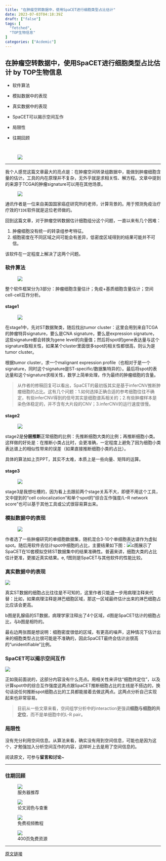 ```yaml
---
title: "在肿瘤空转数据中，使用SpaCET进行细胞类型占比估计"
date: 2023-07-03T04:18:39Z
draft: ["false"]
tags: [
  "fetched",
  "TOP生物信息"
]
categories: ["Acdemic"]
---
```

在肿瘤空转数据中，使用SpaCET进行细胞类型占比估计 by TOP生物信息
------
<div><section data-tool="mdnice编辑器" data-website="https://www.mdnice.com"><section><mp-common-profile data-pluginname="mpprofile" data-id="MzkzMzE5NTM4NA==" data-headimg="http://mmbiz.qpic.cn/mmbiz_png/WThoCmvVu2aJMzXzvekL6pv5hnSGnwsxWcOUF8av7a9VEiaicBGia4CRy0DUOeaFuFZY2BPLmRQSf4lkibg5l31Ttw/0?wx_fmt=png" data-nickname="TOP生物信息" data-alias="" data-signature="生信人，当自强。" data-from="0" data-is_biz_ban="0"></mp-common-profile></section><ul><li><p>软件算法</p></li><li><p>模拟数据中的表现</p></li><li><p>真实数据中的表现</p></li><li><p>SpaCET可以揭示空间互作</p></li><li><p>局限性</p></li><li><p>往期回顾</p></li></ul><p data-tool="mdnice编辑器"><br></p><figure data-tool="mdnice编辑器"><img data-ratio="0.2918552036199095" data-src="https://mmbiz.qpic.cn/mmbiz_png/WThoCmvVu2YTHUh0lWgfZweTn8k9yYyAqUyibPVEmYwjHvcT481SeVtP4sicbLB26sdfubxfrL85TZ68WEQNghbg/640?wx_fmt=png" data-type="png" data-w="884" src="https://mmbiz.qpic.cn/mmbiz_png/WThoCmvVu2YTHUh0lWgfZweTn8k9yYyAqUyibPVEmYwjHvcT481SeVtP4sicbLB26sdfubxfrL85TZ68WEQNghbg/640?wx_fmt=png"></figure><hr data-tool="mdnice编辑器"><p data-tool="mdnice编辑器">我个人感觉这篇文章最大的亮点是：在肿瘤空间转录组数据中，能做到肿瘤细胞含量的估计。工具的内在原理并不复杂，无外乎就是求相关性、解方程。文章中提到的来源于TCGA的肿瘤signature可以用在其他场景。</p><figure data-tool="mdnice编辑器"><img data-ratio="0.5768518518518518" data-src="https://mmbiz.qpic.cn/mmbiz_png/WThoCmvVu2YTHUh0lWgfZweTn8k9yYyA8EyiaKkGS3PNsZ18nro87kAIO4RIkp0RkIiasFEibrr8MUyUtcicTaWgHQ/640?wx_fmt=png" data-type="png" data-w="1080" src="https://mmbiz.qpic.cn/mmbiz_png/WThoCmvVu2YTHUh0lWgfZweTn8k9yYyA8EyiaKkGS3PNsZ18nro87kAIO4RIkp0RkIiasFEibrr8MUyUtcicTaWgHQ/640?wx_fmt=png"></figure><p data-tool="mdnice编辑器">通讯作者是一位来自美国国家癌症研究所的老师，计算背景的。用于预测免疫治疗疗效的<code>TIDE</code>软件就是这位老师做的。</p><p data-tool="mdnice编辑器">回到这篇文章，对于肿瘤空转数据估计细胞组分这个问题，一直以来有几个困难：</p><ol data-tool="mdnice编辑器"><li><section>肿瘤细胞没有统一的转录组参考特征。</section></li><li><section>细胞密度在不同区域之间可能会有差异，低密度区域得到的结果可能并不可信。</section></li></ol><p data-tool="mdnice编辑器">该软件在一定程度上解决了这两个问题。</p><h3 data-tool="mdnice编辑器"><span></span><span></span><span>软件算法</span><span></span></h3><figure data-tool="mdnice编辑器"><img data-ratio="0.5842592592592593" data-src="https://mmbiz.qpic.cn/mmbiz_png/WThoCmvVu2YTHUh0lWgfZweTn8k9yYyAMnsFuOWc3Gudib5mVy15GCYy0DYuXia2bHNrrnlPP7zxP3ibIbOgkxtBA/640?wx_fmt=png" data-type="png" data-w="1080" src="https://mmbiz.qpic.cn/mmbiz_png/WThoCmvVu2YTHUh0lWgfZweTn8k9yYyAMnsFuOWc3Gudib5mVy15GCYy0DYuXia2bHNrrnlPP7zxP3ibIbOgkxtBA/640?wx_fmt=png"></figure><p data-tool="mdnice编辑器">整个软件框架分为3部分：肿瘤细胞含量估计；免疫+基质细胞含量估计；空间cell-cell互作分析。</p><h4 data-tool="mdnice编辑器"><span></span>stage1<span></span></h4><figure data-tool="mdnice编辑器"><img data-ratio="0.5518518518518518" data-src="https://mmbiz.qpic.cn/mmbiz_png/WThoCmvVu2YTHUh0lWgfZweTn8k9yYyA1tnic7UiadHjLH6hibZT9mlqibW2NKC406CIqkNlicLzfI6Jj527lbApghQ/640?wx_fmt=png" data-type="png" data-w="1080" src="https://mmbiz.qpic.cn/mmbiz_png/WThoCmvVu2YTHUh0lWgfZweTn8k9yYyA1tnic7UiadHjLH6hibZT9mlqibW2NKC406CIqkNlicLzfI6Jj527lbApghQ/640?wx_fmt=png"></figure><p data-tool="mdnice编辑器">在stage1中，先对ST数据聚类，随后找出tumor cluster：这里会用到来自TCGA的肿瘤特异signature，要么是CNA signature，要么是expression signature，这些signature都会转换为gene level的向量值；然后将spot的gene表达量与这个signature取相关性，如果某个cluster里面很多spot的相关性都很高，则认为是tumor cluster。</p><p data-tool="mdnice编辑器">根据tumor cluster，求一个malignant expression profile（也相对于是一个signature，同时这个signature是ST-specific/数据集特异的）。最后将spot的表达量和这个signature求相关性，数学上简单处理，作为最终的肿瘤细胞的含量。</p><blockquote data-tool="mdnice编辑器"><p>从作者的修稿回复可以看出，SpaCET的最初版其实是基于inferCNV推断肿瘤细胞的占比。这有几个问题：1.如何选择正确合适的参考细胞往往不确定，有些inferCNV得到的信号其实是细胞谱系相关的；2.有些肿瘤样本是染色体稳定的，并不含有大片段的CNV；3.inferCNV的运行速度很慢。</p></blockquote><h4 data-tool="mdnice编辑器"><span></span>stage2<span></span></h4><figure data-tool="mdnice编辑器"><img data-ratio="0.5472222222222223" data-src="https://mmbiz.qpic.cn/mmbiz_png/WThoCmvVu2YTHUh0lWgfZweTn8k9yYyAOj8dHa06agcfQqtwOfNYWMrTvFiavVNiaTW3KN6fZ7gzVX4kF2SfyKdw/640?wx_fmt=png" data-type="png" data-w="1080" src="https://mmbiz.qpic.cn/mmbiz_png/WThoCmvVu2YTHUh0lWgfZweTn8k9yYyAOj8dHa06agcfQqtwOfNYWMrTvFiavVNiaTW3KN6fZ7gzVX4kF2SfyKdw/640?wx_fmt=png"></figure><p data-tool="mdnice编辑器">stage2是<strong>分层推断</strong>正常细胞的比例：先推断细胞大类的比例；再推断细胞小类。这样做的好处是：在推断小类占比时，会更准确，一定程度上避免了因为细胞小类表达谱上的相似性带来的误差（如果直接推断细胞小类的占比）。</p><p data-tool="mdnice编辑器">具体的算法如上页PPT，其实不太难，本质上是一些向量、矩阵的运算。</p><h4 data-tool="mdnice编辑器"><span></span>stage3<span></span></h4><figure data-tool="mdnice编辑器"><img data-ratio="0.4981481481481482" data-src="https://mmbiz.qpic.cn/mmbiz_png/WThoCmvVu2YTHUh0lWgfZweTn8k9yYyA7mgsenLMcmgtibibc5dzV3eMeHuR5BRJAMicicrXicAFmKv2XZE9QzFecLQ/640?wx_fmt=png" data-type="png" data-w="1080" src="https://mmbiz.qpic.cn/mmbiz_png/WThoCmvVu2YTHUh0lWgfZweTn8k9yYyA7mgsenLMcmgtibibc5dzV3eMeHuR5BRJAMicicrXicAFmKv2XZE9QzFecLQ/640?wx_fmt=png"></figure><p data-tool="mdnice编辑器">stage3是我想吐槽的，因为看上去跟前两个stage关系不大，即便不用这个工具，文中提到的“cell colocalization”和单个spot的“综合互作强度/L–R network score”也可以基于其他工具或公式很容易算出来。</p><h3 data-tool="mdnice编辑器"><span></span><span></span><span>模拟数据中的表现</span><span></span></h3><figure data-tool="mdnice编辑器"><img data-ratio="0.575" data-src="https://mmbiz.qpic.cn/mmbiz_png/WThoCmvVu2YTHUh0lWgfZweTn8k9yYyArRRTAV0cehtiblq6YCdsA5oDEYRNwJQRGO06xj7tZrNibha1NA1PwWoA/640?wx_fmt=png" data-type="png" data-w="1080" src="https://mmbiz.qpic.cn/mmbiz_png/WThoCmvVu2YTHUh0lWgfZweTn8k9yYyArRRTAV0cehtiblq6YCdsA5oDEYRNwJQRGO06xj7tZrNibha1NA1PwWoA/640?wx_fmt=png"></figure><p data-tool="mdnice编辑器">作者选了一些肿瘤研究的单细胞数据集，随机混合3-10个单细胞表达谱作为虚拟spot。随后用软件去估计spot中细胞的占比，主要结果如下图：<img data-ratio="0.4009259259259259" data-src="https://mmbiz.qpic.cn/mmbiz_png/WThoCmvVu2YTHUh0lWgfZweTn8k9yYyAic5aXee8qv0eSApP6v1RJricuNw26hTSnhhw9qLO369Tl1XqAlQCVXTw/640?wx_fmt=png" data-type="png" data-w="1080" src="https://mmbiz.qpic.cn/mmbiz_png/WThoCmvVu2YTHUh0lWgfZweTn8k9yYyAic5aXee8qv0eSApP6v1RJricuNw26hTSnhhw9qLO369Tl1XqAlQCVXTw/640?wx_fmt=png">c图展示了SpaCET在10套模拟空转ST数据集中的结果准确性。普遍来讲，细胞大类的占比估计更准，更接近真实结果。e, f图则是SpaCET与其他软件的性能比较。</p><h3 data-tool="mdnice编辑器"><span></span><span></span><span>真实数据中的表现</span><span></span></h3><p><img data-ratio="0.5231481481481481" data-s="300,640" data-src="https://mmbiz.qpic.cn/mmbiz_png/WThoCmvVu2aMBCMO6M1NQv3ehR9pia3YIAialjv7xVMWx6MxgkT7RaxMFBQEJZAmO0wOqwWbT8r2dibBIA3LTl13g/640?wx_fmt=png" data-type="png" data-w="1080" src="https://mmbiz.qpic.cn/mmbiz_png/WThoCmvVu2aMBCMO6M1NQv3ehR9pia3YIAialjv7xVMWx6MxgkT7RaxMFBQEJZAmO0wOqwWbT8r2dibBIA3LTl13g/640?wx_fmt=png"></p><p data-tool="mdnice编辑器">真实ST数据的细胞占比往往是不可知的，这里作者只能退一步用病理注释来代替：比如，如果病理注释是淋巴细胞区域，那这一区域最终估计出来的淋巴细胞占比应该会更高。</p><p data-tool="mdnice编辑器">b图是乳腺癌的ST数据，病理学家注释出了4个区域，d图是SpaCET估计的细胞占比，与b图是相符的。</p><p data-tool="mdnice编辑器">最右边两张图是想说明：细胞密度很低的区域，有更高的噪声，这种情况下估计出来的细胞类型占比很可能是不准确的，因此SpaCET最终会估计出很高的“unidentifiable”比例。</p><h3 data-tool="mdnice编辑器"><span></span><span></span><span>SpaCET可以揭示空间互作</span><span></span></h3><p><img data-ratio="0.5666666666666667" data-s="300,640" data-src="https://mmbiz.qpic.cn/mmbiz_png/WThoCmvVu2aMBCMO6M1NQv3ehR9pia3YIdmJ9doao4xF88U2tiamJj3NahDHHJ5Mllw3QMqW4n6ObProvp99rY4g/640?wx_fmt=png" data-type="png" data-w="1080" src="https://mmbiz.qpic.cn/mmbiz_png/WThoCmvVu2aMBCMO6M1NQv3ehR9pia3YIdmJ9doao4xF88U2tiamJj3NahDHHJ5Mllw3QMqW4n6ObProvp99rY4g/640?wx_fmt=png"></p><p data-tool="mdnice编辑器">正如我前面说的，这部分内容没有什么亮点。用相关性来评估“细胞共定位”，以及计算spot中的综合互作强度这两点跟SpaCET推断细胞占比的主线是不搭边的，换句话说任何推断spot细胞占比的工具都能接着去做这两点。这两点分析自己实现起来也非常容易。</p><blockquote data-tool="mdnice编辑器"><p>目前从一些文章来看，空间组学分析中的interaction更强调<strong>细胞与细胞的共定位</strong>，而不是单细胞中的L-R pair。</p></blockquote><h3 data-tool="mdnice编辑器"><span></span><span></span><span>局限性</span><span></span></h3><p data-tool="mdnice编辑器">没有充分利用空间信息。从算法来看，确实没有用到空间信息，可能也是因为这个，才勉强加入分析空间互作的内容，这样听上去是用了空间信息的。</p><p data-tool="mdnice编辑器">阅读原文，可参与<strong>留言和讨论</strong>~</p><hr data-tool="mdnice编辑器"><h3 data-tool="mdnice编辑器"><span></span><span></span><span>往期回顾</span><span></span></h3><figure data-tool="mdnice编辑器"><a href="https://mp.weixin.qq.com/s?__biz=MzkzMzE5NTM4NA==&amp;mid=2247488153&amp;idx=1&amp;sn=8b43742f2c16bb69411e914c3f77d524&amp;chksm=c251698ef526e0989a35b4004970b94250b6df6c63e7153534c95f7204cbcc670751656cbe5b&amp;token=409526133&amp;lang=zh_CN&amp;scene=21#wechat_redirect" data-linktype="1"><span><img data-ratio="0.38372093023255816" data-src="https://mmbiz.qpic.cn/mmbiz_png/WThoCmvVu2YTHUh0lWgfZweTn8k9yYyAYgHq3gDWswjRREEADnroBZ8otNxYy1L5iadO6PO96PBj9xd5sheccaw/640?wx_fmt=png" data-type="png" data-w="774" src="https://mmbiz.qpic.cn/mmbiz_png/WThoCmvVu2YTHUh0lWgfZweTn8k9yYyAYgHq3gDWswjRREEADnroBZ8otNxYy1L5iadO6PO96PBj9xd5sheccaw/640?wx_fmt=png"></span></a><figcaption>服务器推荐</figcaption></figure><figure data-tool="mdnice编辑器"><a href="https://mp.weixin.qq.com/s?__biz=MzkzMzE5NTM4NA==&amp;mid=2247487980&amp;idx=1&amp;sn=9a2dd6747cb5b5178442f0fea20969b9&amp;chksm=c2516afbf526e3ed35ab73967d383e4b43bb7dff1583687b2fd86606b6fd44b397845c5bb5f8&amp;token=409526133&amp;lang=zh_CN&amp;scene=21#wechat_redirect" data-linktype="1"><span><img data-ratio="0.3619550858652576" data-src="https://mmbiz.qpic.cn/mmbiz_png/WThoCmvVu2YTHUh0lWgfZweTn8k9yYyAfyctWNr4bYkAD4xVuFNA7hsEEoxzBTn0srMnK2gj73Cc42MBmlqadw/640?wx_fmt=png" data-type="png" data-w="757" src="https://mmbiz.qpic.cn/mmbiz_png/WThoCmvVu2YTHUh0lWgfZweTn8k9yYyAfyctWNr4bYkAD4xVuFNA7hsEEoxzBTn0srMnK2gj73Cc42MBmlqadw/640?wx_fmt=png"></span></a><figcaption>论文润色与查重</figcaption></figure><figure data-tool="mdnice编辑器"><a href="https://mp.weixin.qq.com/s?__biz=MzkzMzE5NTM4NA==&amp;mid=2247487529&amp;idx=1&amp;sn=066b4594d8f7eb4b80a3cb47101858d9&amp;chksm=c2516b3ef526e228a383cfed703fba65494ea5493b0beab3fa217c5bcff80fbb74315c872517&amp;token=409526133&amp;lang=zh_CN&amp;scene=21#wechat_redirect" data-linktype="1"><span><img data-ratio="0.4465909090909091" data-src="https://mmbiz.qpic.cn/mmbiz_png/WThoCmvVu2YTHUh0lWgfZweTn8k9yYyAqanVCYceINDvvqLw2Y8Trg2MF6jQ6qOR2icg2s1hj5JcAesYOXv2NjA/640?wx_fmt=png" data-type="png" data-w="880" src="https://mmbiz.qpic.cn/mmbiz_png/WThoCmvVu2YTHUh0lWgfZweTn8k9yYyAqanVCYceINDvvqLw2Y8Trg2MF6jQ6qOR2icg2s1hj5JcAesYOXv2NjA/640?wx_fmt=png"></span></a><figcaption>免费视频教程</figcaption></figure><figure data-tool="mdnice编辑器"><a href="https://mp.weixin.qq.com/s?__biz=MzkzMzE5NTM4NA==&amp;mid=2247486484&amp;idx=2&amp;sn=34956f993c101b1f2727c7c50f7a6ade&amp;chksm=c2517703f526fe150f07e32509396dcdf631a765c6efd6fa8101b39c1e5f68e235aed64c9456&amp;token=409526133&amp;lang=zh_CN&amp;scene=21#wechat_redirect" data-linktype="1"><span><img data-ratio="0.4502868068833652" data-src="https://mmbiz.qpic.cn/mmbiz_png/WThoCmvVu2YTHUh0lWgfZweTn8k9yYyAOX0iaeKZEzlK39nOvhvNQYrT5rdbibopibE8Ppic8o41tHeAdM2ykpicHiag/640?wx_fmt=png" data-type="png" data-w="1046" src="https://mmbiz.qpic.cn/mmbiz_png/WThoCmvVu2YTHUh0lWgfZweTn8k9yYyAOX0iaeKZEzlK39nOvhvNQYrT5rdbibopibE8Ppic8o41tHeAdM2ykpicHiag/640?wx_fmt=png"></span></a><figcaption>400页免费资源</figcaption></figure></section><p><mp-style-type data-value="3"></mp-style-type></p></div>  
<hr>
<a href="https://mp.weixin.qq.com/s/nXDZEnbW84j6rl6JGFME5g",target="_blank" rel="noopener noreferrer">原文链接</a>
